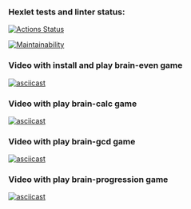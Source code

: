 ### Hexlet tests and linter status:
[![Actions Status](https://github.com/Reyka141/frontend-project-44/actions/workflows/hexlet-check.yml/badge.svg)](https://github.com/Reyka141/frontend-project-44/actions)

[![Maintainability](https://api.codeclimate.com/v1/badges/22d93dbec6b712e2e7b5/maintainability)](https://codeclimate.com/github/Reyka141/frontend-project-44/maintainability)

### Video with install and play brain-even game
[![asciicast](https://asciinema.org/a/Ek5Be7ZNxaGsxbsNCnkxxzJP9.svg)](https://asciinema.org/a/Ek5Be7ZNxaGsxbsNCnkxxzJP9)

### Video with play brain-calc game
[![asciicast](https://asciinema.org/a/hvMjQtVoe0lkeBXwhY7RHg8TN.svg)](https://asciinema.org/a/hvMjQtVoe0lkeBXwhY7RHg8TN)

### Video with play brain-gcd game
[![asciicast](https://asciinema.org/a/62TqTFsmvOz8LSGceGHtahi3S.svg)](https://asciinema.org/a/62TqTFsmvOz8LSGceGHtahi3S)

### Video with play brain-progression game
[![asciicast](https://asciinema.org/a/wcvxBf1k6T4msow9adnm2Vgs8.svg)](https://asciinema.org/a/wcvxBf1k6T4msow9adnm2Vgs8)
